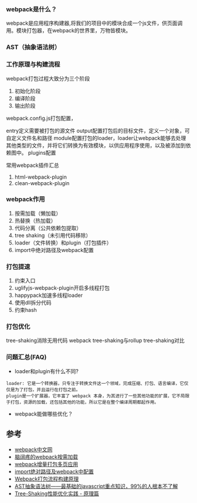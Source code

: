 ### webpack是什么？
webpack是应用程序构建器,将我们的项目中的模块合成一个js文件，供页面调用。模块打包器，在webpack的世界里，万物皆模块。

### AST（抽象语法树）


### 工作原理与构建流程
webpack打包过程大致分为三个阶段
1. 初始化阶段
2. 编译阶段
3. 输出阶段

webpack.config.js打包配置，

entry定义需要被打包的源文件
output配置打包后的目标文件，定义一个对象，可自定义文件名和路径
module配置打包的loader，loader让webpack能够去处理其他类型的文件，并将它们转换为有效模块，以供应用程序使用，以及被添加到依赖图中。
plugins配置

常用webpack插件汇总
1. html-webpack-plugin
2. clean-webpack-plugin

### webpack作用
1. 按需加载（懒加载）
2. 热替换（热加载）
3. 代码分离（公共依赖包提取）
4. tree shaking（未引用代码移除）
5. loader（文件转换）和plugin（打包插件）
6. import中绝对路径及webpack配置

### 打包提速
1. 约束入口
2. uglifyjs-webpack-plugin开启多线程打包
3. happypack加速多线程loader
4. 使用dll拆分代码
5. 约束hash   

### 打包优化
tree-shaking消除无用代码
webpack tree-shaking与rollup tree-shaking对比

### 问题汇总(FAQ)
- loader和plugin有什么不同?
```
loader: 它是一个转换器，只专注于转换文件这一个领域，完成压缩、打包、语言编译，它仅仅是为了打包，并且运行在打包之前。
plugin是一个扩展器，它丰富了 webpack 本身，为其进行了一些其他功能的扩展，它不局限于打包，资源的加载，还包括其他的功能，所以它是在整个编译周期都起作用。
```
- webpack能做哪些优化？


## 参考
- [webpack中文网](https://www.webpackjs.com/)
- [脑阔疼的webpack按需加载](https://juejin.cn/post/6844903718387875847)
- [webpack增量打包多页应用](https://juejin.cn/post/6844903553127940110)
- [import绝对路径及webpack中配置](https://www.geekjc.com/post/5b6a767ab840f24124d6ffc7)
- [Webpack打包流程构建原理](https://github.com/impeiran/Blog/issues/6)
- [AST抽象语法树——最基础的javascript重点知识，99%的人根本不了解](https://segmentfault.com/a/1190000016231512)
- [Tree-Shaking性能优化实践 - 原理篇](https://juejin.cn/post/6844903544756109319)